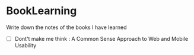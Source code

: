 # BookLearning
Write down the notes of the books I have learned

- [ ] Dont't make me think : A Common Sense Approach to Web and Mobile Usability
